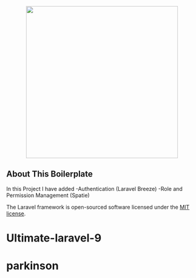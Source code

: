 <p align="center"><a href="https://frazshabbir.com" target="_blank"><img src="https://i.ibb.co/nLqcWjS/fs-logo.pn" width="400"></a></p>

## About This Boilerplate

In this Project I have added 
-Authentication (Laravel Breeze)
-Role and Permission Management (Spatie)

The Laravel framework is open-sourced software licensed under the [MIT license](https://opensource.org/licenses/MIT).

# Ultimate-laravel-9
# parkinson
